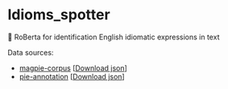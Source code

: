 # Idioms_spotter
🤗 RoBerta for identification English idiomatic expressions in text

Data sources:
* [magpie-corpus](https://github.com/hslh/magpie-corpus) [[Download json](https://raw.githubusercontent.com/hslh/magpie-corpus/master/MAGPIE_unfiltered.jsonl)]
* [pie-annotation](https://github.com/hslh/pie-annotation) [[Download json](https://github.com/hslh/pie-annotation/blob/master/PIE_annotations_all_no_sentences.json)]
